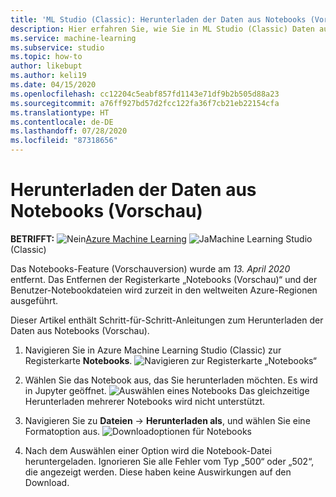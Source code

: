 ```yaml
---
title: 'ML Studio (Classic): Herunterladen der Daten aus Notebooks (Vorschau) – Azure'
description: Hier erfahren Sie, wie Sie in ML Studio (Classic) Daten aus Notebooks (Vorschau) herunterladen.
ms.service: machine-learning
ms.subservice: studio
ms.topic: how-to
author: likebupt
ms.author: keli19
ms.date: 04/15/2020
ms.openlocfilehash: cc12204c5eabf857fd1143e71df9b2b505d88a23
ms.sourcegitcommit: a76ff927bd57d2fcc122fa36f7cb21eb22154cfa
ms.translationtype: HT
ms.contentlocale: de-DE
ms.lasthandoff: 07/28/2020
ms.locfileid: "87318656"
---
```

# <a name="download-notebookspreview-data"></a>Herunterladen der Daten aus Notebooks (Vorschau)

**BETRIFFT:** ![Nein](../../../includes/media/aml-applies-to-skus/no.png)[Azure Machine Learning](../overview-what-is-azure-ml.md) ![Ja](../../../includes/media/aml-applies-to-skus/yes.png)Machine Learning Studio (Classic) 

Das Notebooks-Feature (Vorschauversion) wurde am *13. April 2020* entfernt. Das Entfernen der Registerkarte „Notebooks (Vorschau)“ und der Benutzer-Notebookdateien wird zurzeit in den weltweiten Azure-Regionen ausgeführt.

Dieser Artikel enthält Schritt-für-Schritt-Anleitungen zum Herunterladen der Daten aus Notebooks (Vorschau).

1. Navigieren Sie in Azure Machine Learning Studio (Classic) zur Registerkarte **Notebooks**.
    ![Navigieren zur Registerkarte „Notebooks“](./media/download-notebooks/notebooks-list.png)

1. Wählen Sie das Notebook aus, das Sie herunterladen möchten. Es wird in Jupyter geöffnet.
    ![Auswählen eines Notebooks](./media/download-notebooks/select-notebook.png) Das gleichzeitige Herunterladen mehrerer Notebooks wird nicht unterstützt.

1. Navigieren Sie zu **Dateien** -> **Herunterladen als**, und wählen Sie eine Formatoption aus.
    ![Downloadoptionen für Notebooks](./media/download-notebooks/download-options.PNG)

1. Nach dem Auswählen einer Option wird die Notebook-Datei heruntergeladen. Ignorieren Sie alle Fehler vom Typ „500“ oder „502“, die angezeigt werden. Diese haben keine Auswirkungen auf den Download.
